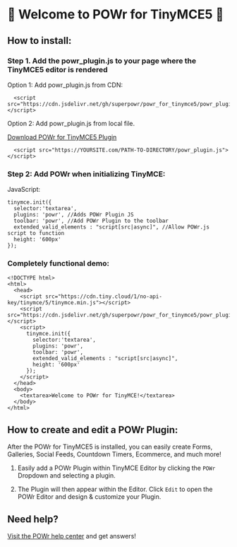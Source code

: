 # 🎉 Welcome to POWr for TinyMCE5 🎉

## How to install:

### Step 1. Add the powr_plugin.js to your page where the TinyMCE5 editor is rendered

Option 1: Add powr_plugin.js from CDN:

      <script src="https://cdn.jsdelivr.net/gh/superpowr/powr_for_tinymce5/powr_plugin.js"></script>

Option 2: Add powr_plugin.js from local file.

[Download POWr for TinyMCE5 Plugin](https://cdn.jsdelivr.net/gh/superpowr/powr_for_tinymce5/powr_plugin.js)

      <script src="https://YOURSITE.com/PATH-TO-DIRECTORY/powr_plugin.js"></script>


### Step 2: Add POWr when initializing TinyMCE:
JavaScript:

    tinymce.init({
      selector:'textarea',
      plugins: 'powr', //Adds POWr Plugin JS
      toolbar: 'powr', //Add POWr Plugin to the toolbar
      extended_valid_elements : "script[src|async]", //Allow POWr.js script to function
      height: '600px'
    });


### Completely functional demo:

    <!DOCTYPE html>
    <html>
      <head>
        <script src="https://cdn.tiny.cloud/1/no-api-key/tinymce/5/tinymce.min.js"></script>
        <script src="https://cdn.jsdelivr.net/gh/superpowr/powr_for_tinymce5/powr_plugin.js"></script>
        <script>
          tinymce.init({
            selector:'textarea',
            plugins: 'powr',
            toolbar: 'powr',
            extended_valid_elements : "script[src|async]",
            height: '600px'
          });
        </script>
      </head>
      <body>
        <textarea>Welcome to POWr for TinyMCE!</textarea>
      </body>
    </html>


## How to create and edit a POWr Plugin:

After the POWr for TinyMCE5 is installed, you can easily create Forms, Galleries, Social Feeds, Countdown Timers, Ecommerce, and much more!

1. Easily add a POWr Plugin within TinyMCE Editor by clicking the `POWr` Dropdown and selecting a plugin.

2. The Plugin  will then appear within the Editor. Click `Edit` to open the POWr Editor and design & customize your Plugin.

## Need help?
[Visit the POWr help center](https://www.powr.io/knowledge-base) and get answers!
